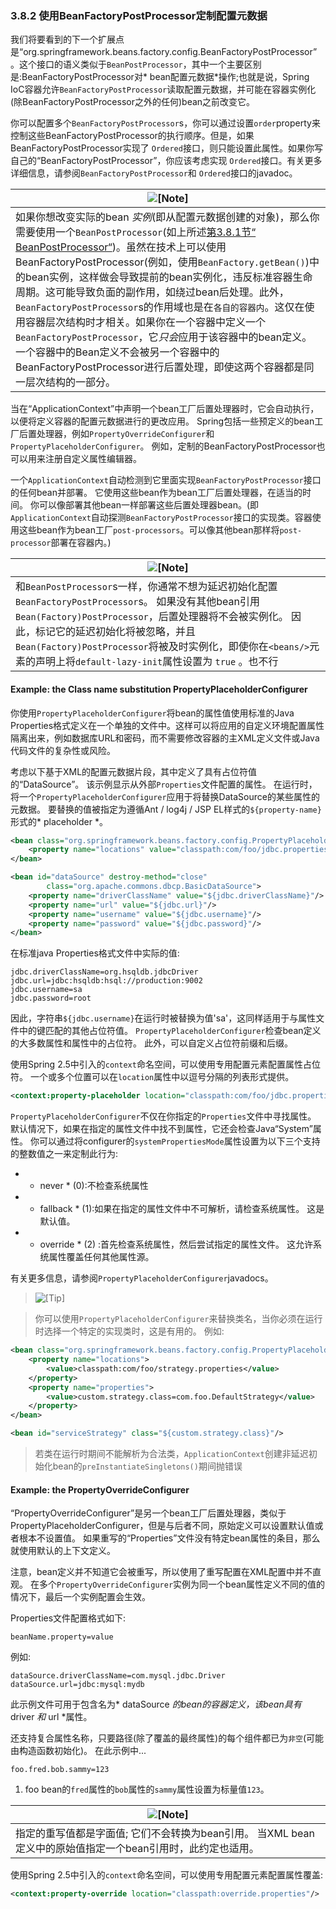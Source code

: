 ### 3.8.2 使用BeanFactoryPostProcessor定制配置元数据



我们将要看到的下一个扩展点是“org.springframework.beans.factory.config.BeanFactoryPostProcessor”。这个接口的语义类似于`BeanPostProcessor`，其中一个主要区别是:BeanFactoryPostProcessor对* bean配置元数据*操作;也就是说，Spring IoC容器允许`BeanFactoryPostProcessor`读取配置元数据，并可能在容器实例化(除BeanFactoryPostProcessor之外的任何)bean之前改变它。

你可以配置多个`BeanFactoryPostProcessor`s，你可以通过设置`order`property来控制这些BeanFactoryPostProcessor的执行顺序。但是，如果BeanFactoryPostProcessor实现了 `Ordered`接口，则只能设置此属性。如果你写自己的“BeanFactoryPostProcessor”，你应该考虑实现 `Ordered`接口。有关更多详细信息，请参阅`BeanFactoryPostProcessor`和 `Ordered`接口的javadoc。

| ![[Note]](http://docs.spring.io/spring/docs/5.0.0.M4/spring-framework-reference/htmlsingle/images/note.png.pagespeed.ce.9zQ_1wVwzR.png) |
| ---------------------------------------- |
| 如果你想改变实际的bean *实例*(即从配置元数据创建的对象)，那么你需要使用一个`BeanPostProcessor`(如上所述[第3.8.1节“ BeanPostProcessor“](http://docs.spring.io/spring/docs/5.0.0.M4/spring-framework-reference/htmlsingle/#beans-factory-extension-bpp))。虽然在技术上可以使用BeanFactoryPostProcessor(例如，使用`BeanFactory.getBean()`)中的bean实例，这样做会导致提前的bean实例化，违反标准容器生命周期。这可能导致负面的副作用，如绕过bean后处理。此外，`BeanFactoryPostProcessor`s的作用域也是在`各自的容器内`。这仅在使用容器层次结构时才相关。如果你在一个容器中定义一个`BeanFactoryPostProcessor`，它*只会*应用于该容器中的bean定义。一个容器中的Bean定义不会被另一个容器中的BeanFactoryPostProcessor进行后置处理，即使这两个容器都是同一层次结构的一部分。 |


当在“ApplicationContext”中声明一个bean工厂后置处理器时，它会自动执行，以便将定义容器的配置元数据进行的更改应用。 Spring包括一些预定义的bean工厂后置处理器，例如`PropertyOverrideConfigurer`和`PropertyPlaceholderConfigurer`。 例如，定制的BeanFactoryPostProcessor也可以用来注册自定义属性编辑器。

一个`ApplicationContext`自动检测到它里面实现`BeanFactoryPostProcessor`接口的任何bean并部署。 它使用这些bean作为bean工厂后置处理器，在适当的时间。 你可以像部署其他bean一样部署这些后置处理器bean。(即`ApplicationContext`自动探测`BeanFactoryPostProcessor`接口的实现类。容器使用这些bean作为bean工厂`post-processors`。可以像其他bean那样将`post-processor`部署在容器内。)

| ![[Note]](http://docs.spring.io/spring/docs/5.0.0.M4/spring-framework-reference/htmlsingle/images/note.png.pagespeed.ce.9zQ_1wVwzR.png) |
| ---------------------------------------- |
| 和`BeanPostProcessor`s一样，你通常不想为延迟初始化配置`BeanFactoryPostProcessor`s。 如果没有其他bean引用`Bean(Factory)PostProcessor`，后置处理器将不会被实例化。 因此，标记它的延迟初始化将被忽略，并且`Bean(Factory)PostProcessor`将被及时实例化，即使你在`<beans/>`元素的声明上将`default-lazy-init`属性设置为 `true` 。也不行 |

#### Example: the Class name substitution PropertyPlaceholderConfigurer


你使用`PropertyPlaceholderConfigurer`将bean的属性值使用标准的Java Properties格式定义在一个单独的文件中。这样可以将应用的自定义环境配置属性隔离出来，例如数据库URL和密码，而不需要修改容器的主XML定义文件或Java 代码文件的复杂性或风险。

考虑以下基于XML的配置元数据片段，其中定义了具有占位符值的“DataSource”。 该示例显示从外部`Properties`文件配置的属性。 在运行时，将一个`PropertyPlaceholderConfigurer`应用于将替换DataSource的某些属性的元数据。 要替换的值被指定为遵循Ant / log4j / JSP EL样式的`${property-name}`形式的* placeholder *。

```xml
<bean class="org.springframework.beans.factory.config.PropertyPlaceholderConfigurer">
	<property name="locations" value="classpath:com/foo/jdbc.properties"/>
</bean>

<bean id="dataSource" destroy-method="close"
		class="org.apache.commons.dbcp.BasicDataSource">
	<property name="driverClassName" value="${jdbc.driverClassName}"/>
	<property name="url" value="${jdbc.url}"/>
	<property name="username" value="${jdbc.username}"/>
	<property name="password" value="${jdbc.password}"/>
</bean>
```

在标准java Properties格式文件中实际的值:

```properties
jdbc.driverClassName=org.hsqldb.jdbcDriver
jdbc.url=jdbc:hsqldb:hsql://production:9002
jdbc.username=sa
jdbc.password=root
```


因此，字符串`${jdbc.username}`在运行时被替换为值'sa'，这同样适用于与属性文件中的键匹配的其他占位符值。 `PropertyPlaceholderConfigurer`检查bean定义的大多数属性和属性中的占位符。 此外，可以自定义占位符前缀和后缀。

使用Spring 2.5中引入的`context`命名空间，可以使用专用配置元素配置属性占位符。 一个或多个位置可以在`location`属性中以逗号分隔的列表形式提供。

```xml
<context:property-placeholder location="classpath:com/foo/jdbc.properties"/>
```



`PropertyPlaceholderConfigurer`不仅在你指定的`Properties`文件中寻找属性。 默认情况下，如果在指定的属性文件中找不到属性，它还会检查Java“System”属性。 你可以通过将configurer的`systemPropertiesMode`属性设置为以下三个支持的整数值之一来定制此行为:

- * never * (0):不检查系统属性
- * fallback * (1):如果在指定的属性文件中不可解析，请检查系统属性。 这是默认值。
- * override * (2) :首先检查系统属性，然后尝试指定的属性文件。 这允许系统属性覆盖任何其他属性源。

有关更多信息，请参阅`PropertyPlaceholderConfigurer`javadocs。

> ![[Tip]](http://docs.spring.io/spring/docs/5.0.0.M4/spring-framework-reference/htmlsingle/images/tip.png.pagespeed.ce.w22Wv-tZ37.png) 

> 你可以使用`PropertyPlaceholderConfigurer`来替换类名，当你必须在运行时选择一个特定的实现类时，这是有用的。 例如:

```xml
<bean class="org.springframework.beans.factory.config.PropertyPlaceholderConfigurer">
	<property name="locations">
		<value>classpath:com/foo/strategy.properties</value>
	</property>
	<property name="properties">
		<value>custom.strategy.class=com.foo.DefaultStrategy</value>
	</property>
</bean>

<bean id="serviceStrategy" class="${custom.strategy.class}"/>
```

>若类在运行时期间不能解析为合法类，`ApplicationContext`创建非延迟初始化bean的`preInstantiateSingletons()`期间抛错误 

#### Example: the PropertyOverrideConfigurer



“PropertyOverrideConfigurer”是另一个bean工厂后置处理器，类似于PropertyPlaceholderConfigurer，但是与后者不同，原始定义可以设置默认值或者根本不设置值。 如果重写的“Properties”文件没有特定bean属性的条目，那么就使用默认的上下文定义。

注意，bean定义并不知道它会被重写，所以使用了重写配置在XML配置中并不直观。 在多个`PropertyOverrideConfigurer`实例为同一个bean属性定义不同的值的情况下，最后一个实例配置会生效。

Properties文件配置格式如下:

```properties
beanName.property=value
```

例如:

```properties
dataSource.driverClassName=com.mysql.jdbc.Driver
dataSource.url=jdbc:mysql:mydb
```


此示例文件可用于包含名为* dataSource *的bean的容器定义，该bean具有* driver *和* url *属性。

还支持复合属性名称，只要路径(除了覆盖的最终属性)的每个组件都已为`非空`(可能由构造函数初始化)。 在此示例中...

```properties
foo.fred.bob.sammy=123
```

1. foo bean的`fred`属性的`bob`属性的`sammy`属性设置为标量值`123`。

| ![[Note]](http://docs.spring.io/spring/docs/5.0.0.M4/spring-framework-reference/htmlsingle/images/note.png.pagespeed.ce.9zQ_1wVwzR.png) |
| ---------------------------------------- |
| 指定的重写值都是字面值; 它们不会转换为bean引用。 当XML bean定义中的原始值指定一个bean引用时，此约定也适用。 |


使用Spring 2.5中引入的`context`命名空间，可以使用专用配置元素配置属性覆盖:

```xml
<context:property-override location="classpath:override.properties"/>
```
